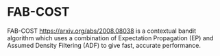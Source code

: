 # FAB-COST
FAB-COST https://arxiv.org/abs/2008.08038 is a contextual bandit algorithm which uses a combination of Expectation Propagation (EP) and Assumed Density Filtering (ADF) to give fast, accurate performance.

